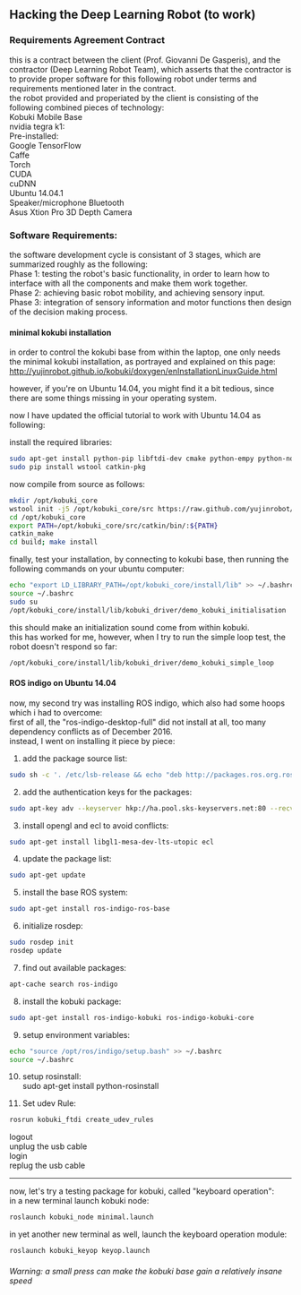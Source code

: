 ## Hacking the Deep Learning Robot (to work)

### Requirements Agreement Contract 
this is a contract between the client (Prof. Giovanni De Gasperis), and the contractor (Deep Learning Robot Team), which asserts that the contractor is to provide proper software for this following robot under terms and requirements mentioned later in the contract.  
the robot provided and properiated by the client is consisting of the following combined pieces of technology:  
Kobuki Mobile Base  
nvidia tegra k1:  
Pre-installed:  
Google TensorFlow  
Caffe  
Torch  
CUDA  
cuDNN  
Ubuntu 14.04.1  
Speaker/microphone Bluetooth  
Asus Xtion Pro 3D Depth Camera  
### Software Requirements:  
the software development cycle is consistant of 3 stages, which are summarized roughly as the following:  
Phase 1: testing the robot's basic functionality, in order to learn how to interface with all the components and make them work together.  
Phase 2: achieving basic robot mobility, and achieving sensory input.  
Phase 3: integration of sensory information and motor functions then design of the decision making process.  




#### minimal kokubi installation
in order to control the kokubi base from within the laptop, one only needs the minimal kokubi installation, as portrayed and explained on this page:  
http://yujinrobot.github.io/kobuki/doxygen/enInstallationLinuxGuide.html    

however, if you're on Ubuntu 14.04, you might find it a bit tedious, since there are some things missing in your operating system.  

now I have updated the official tutorial to work with Ubuntu 14.04 as following:  

install the required libraries:  
```bash
sudo apt-get install python-pip libftdi-dev cmake python-empy python-nose python-setuptools build-essential  
sudo pip install wstool catkin-pkg
```
now compile from source as follows:  
```bash
mkdir /opt/kobuki_core  
wstool init -j5 /opt/kobuki_core/src https://raw.github.com/yujinrobot/kobuki_core/hydro/kobuki_core.rosinstall  
cd /opt/kobuki_core  
export PATH=/opt/kobuki_core/src/catkin/bin/:${PATH}  
catkin_make  
cd build; make install  
```
finally, test your installation, by connecting to kokubi base, then running the following commands on your ubuntu computer:  
```bash
echo "export LD_LIBRARY_PATH=/opt/kobuki_core/install/lib" >> ~/.bashrc
source ~/.bashrc  
sudo su  
/opt/kobuki_core/install/lib/kobuki_driver/demo_kobuki_initialisation  
```
this should make an initialization sound come from within kobuki.  
this has worked for me, however, when I try to run the simple loop test, the robot doesn't respond so far:  
```bash
/opt/kobuki_core/install/lib/kobuki_driver/demo_kobuki_simple_loop  
```
#### ROS indigo on Ubuntu 14.04
now, my second try was installing ROS indigo, which also had some hoops which i had to overcome:  
first of all, the "ros-indigo-desktop-full" did not install at all, too many dependency conflicts as of December 2016.  
instead, I went on installing it piece by piece:  
1) add the package source list:  
```bash
sudo sh -c '. /etc/lsb-release && echo "deb http://packages.ros.org.ros.informatik.uni-freiburg.de/ros/ubuntu $DISTRIB_CODENAME main" > /etc/apt/sources.list.d/ros-latest.list'  
```
2) add the authentication keys for the packages:  
```bash
sudo apt-key adv --keyserver hkp://ha.pool.sks-keyservers.net:80 --recv-key 421C365BD9FF1F717815A3895523BAEEB01FA116  
```
3) install opengl and ecl to avoid conflicts:  
```bash
sudo apt-get install libgl1-mesa-dev-lts-utopic ecl  
```
4) update the package list:  
```bash
sudo apt-get update  
```
5) install the base ROS system:  
```bash
sudo apt-get install ros-indigo-ros-base  
```
6) initialize rosdep:  
```bash
sudo rosdep init  
rosdep update  
```
7) find out available packages:  
```bash
apt-cache search ros-indigo  
```
8) install the kobuki package:  
```bash
sudo apt-get install ros-indigo-kobuki ros-indigo-kobuki-core  
```
9) setup environment variables:  
```bash
echo "source /opt/ros/indigo/setup.bash" >> ~/.bashrc  
source ~/.bashrc  
```
10) setup rosinstall:  
sudo apt-get install python-rosinstall  

11) Set udev Rule:  
```bash
rosrun kobuki_ftdi create_udev_rules  
```
logout  
unplug the usb cable  
login  
replug the usb cable  

---

now, let's try a testing package for kobuki, called "keyboard operation":  
in a new terminal launch kobuki node:  
```bash
roslaunch kobuki_node minimal.launch  
```
in yet another new terminal as well, launch the keyboard operation module:  
```bash
roslaunch kobuki_keyop keyop.launch  
```
###### Warning: a small press can make the kobuki base gain a relatively insane speed

